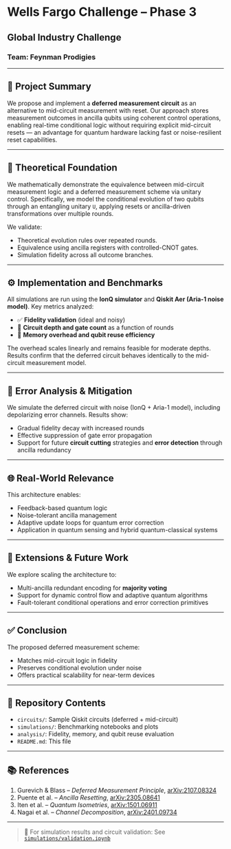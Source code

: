 # Wells Fargo Challenge – Phase 3  
## Global Industry Challenge  
### Team: Feynman Prodigies  

---

## 🧠 Project Summary

We propose and implement a **deferred measurement circuit** as an alternative to mid-circuit measurement with reset. Our approach stores measurement outcomes in ancilla qubits using coherent control operations, enabling real-time conditional logic without requiring explicit mid-circuit resets — an advantage for quantum hardware lacking fast or noise-resilient reset capabilities.

---

## 📐 Theoretical Foundation

We mathematically demonstrate the equivalence between mid-circuit measurement logic and a deferred measurement scheme via unitary control. Specifically, we model the conditional evolution of two qubits through an entangling unitary `U`, applying resets or ancilla-driven transformations over multiple rounds.

We validate:
- Theoretical evolution rules over repeated rounds.
- Equivalence using ancilla registers with controlled-CNOT gates.
- Simulation fidelity across all outcome branches.

---

## ⚙️ Implementation and Benchmarks

All simulations are run using the **IonQ simulator** and **Qiskit Aer (Aria-1 noise model)**. Key metrics analyzed:
- ✅ **Fidelity validation** (ideal and noisy)
- 📏 **Circuit depth and gate count** as a function of rounds
- 🧠 **Memory overhead and qubit reuse efficiency**

The overhead scales linearly and remains feasible for moderate depths. Results confirm that the deferred circuit behaves identically to the mid-circuit measurement model.

---

## 🧪 Error Analysis & Mitigation

We simulate the deferred circuit with noise (IonQ + Aria-1 model), including depolarizing error channels. Results show:
- Gradual fidelity decay with increased rounds
- Effective suppression of gate error propagation
- Support for future **circuit cutting** strategies and **error detection** through ancilla redundancy

---

## 🌐 Real-World Relevance

This architecture enables:
- Feedback-based quantum logic
- Noise-tolerant ancilla management
- Adaptive update loops for quantum error correction
- Application in quantum sensing and hybrid quantum-classical systems

---

## 🔬 Extensions & Future Work

We explore scaling the architecture to:
- Multi-ancilla redundant encoding for **majority voting**
- Support for dynamic control flow and adaptive quantum algorithms
- Fault-tolerant conditional operations and error correction primitives

---

## ✅ Conclusion

The proposed deferred measurement scheme:
- Matches mid-circuit logic in fidelity
- Preserves conditional evolution under noise
- Offers practical scalability for near-term devices

---

## 📁 Repository Contents

- `circuits/`: Sample Qiskit circuits (deferred + mid-circuit)
- `simulations/`: Benchmarking notebooks and plots
- `analysis/`: Fidelity, memory, and qubit reuse evaluation
- `README.md`: This file

---

## 📚 References

1. Gurevich & Blass – *Deferred Measurement Principle*, [arXiv:2107.08324](https://arxiv.org/abs/2107.08324)  
2. Puente et al. – *Ancilla Resetting*, [arXiv:2305.08641](https://arxiv.org/abs/2305.08641)  
3. Iten et al. – *Quantum Isometries*, [arXiv:1501.06911](https://arxiv.org/abs/1501.06911)  
4. Nagai et al. – *Channel Decomposition*, [arXiv:2401.09734](https://arxiv.org/abs/2401.09734)  

---

> 🚀 For simulation results and circuit validation: See [`simulations/validation.ipynb`](simulations/validation.ipynb)


